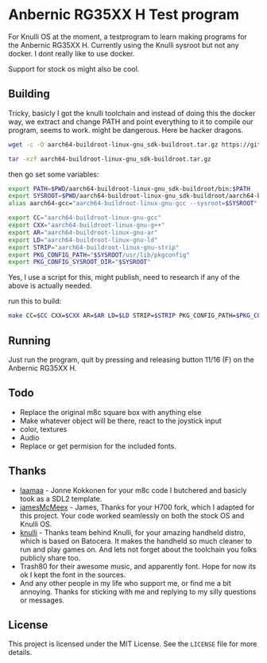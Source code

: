 # Anbernic RG35XX H Test program

For Knulli OS at the moment, a testprogram to learn making programs for the Anbernic RG35XX H.
Currently using the Knulli sysroot but not any docker. I dont really like to use docker.

Support for stock os might also be cool.

## Building

Tricky, basicly I got the knulli toolchain and instead of doing this the docker way, we extract and change PATH and point everything to it to compile our program, seems to work. might be dangerous. Here be hacker dragons.

```sh
wget -c -O aarch64-buildroot-linux-gnu_sdk-buildroot.tar.gz https://github.com/knulli-cfw/toolchains/releases/download/rg35xx-plush-sdk-20240421/aarch64-buildroot-linux-gnu_sdk-buildroot.tar.gz

tar -xzf aarch64-buildroot-linux-gnu_sdk-buildroot.tar.gz
```

then go set some variables:
```sh
export PATH=$PWD/aarch64-buildroot-linux-gnu_sdk-buildroot/bin:$PATH
export SYSROOT=$PWD/aarch64-buildroot-linux-gnu_sdk-buildroot/aarch64-buildroot-linux-gnu/sysroot
alias aarch64-gcc="aarch64-buildroot-linux-gnu-gcc --sysroot=$SYSROOT"

export CC="aarch64-buildroot-linux-gnu-gcc"
export CXX="aarch64-buildroot-linux-gnu-g++"
export AR="aarch64-buildroot-linux-gnu-ar"
export LD="aarch64-buildroot-linux-gnu-ld"
export STRIP="aarch64-buildroot-linux-gnu-strip"
export PKG_CONFIG_PATH="$SYSROOT/usr/lib/pkgconfig"
export PKG_CONFIG_SYSROOT_DIR="$SYSROOT"
```
Yes, I use a script for this, might publish, need to research if any of the above is actually needed.

run this to build:
```sh
make CC=$CC CXX=$CXX AR=$AR LD=$LD STRIP=$STRIP PKG_CONFIG_PATH=$PKG_CONFIG_PATH PKG_CONFIG_SYSROOT_DIR=$PKG_CONFIG_SYSROOT_DIR VERBOSE=1
```


## Running

Just run the program, quit by pressing and releasing button 11/16 (F) on the Anbernic RG35XX H.

## Todo

- Replace the original m8c square box with anything else
- Make whatever object will be there, react to the joystick input
- color, textures
- Audio 
- Replace or get permision for the included fonts.

## Thanks

- [laamaa](https://github.com/laamaa) - Jonne Kokkonen for your m8c code I butchered and basicly took as a SDL2 template.
- [jamesMcMeex](https://github.com/jamesMcMeex) - James, Thanks for your H700 fork, which I adapted for this project. Your code worked seamlessly on both the stock OS and Knulli OS.  
- [knulli](https://knulli.org/) - Thanks team behind Knulli, for your amazing handheld distro, which is based on Batocera. It makes the handheld so much cleaner to run and play games on. And lets not forget about the toolchain you folks publicly share too.
- Trash80 for their awesome music, and apparently font. Hope for now its ok I kept the font in the sources.
- And any other people in my life who support me, or find me a bit annoying. Thanks for sticking with me and replying to my silly questions or messages.

## License

This project is licensed under the MIT License. See the `LICENSE` file for more details.